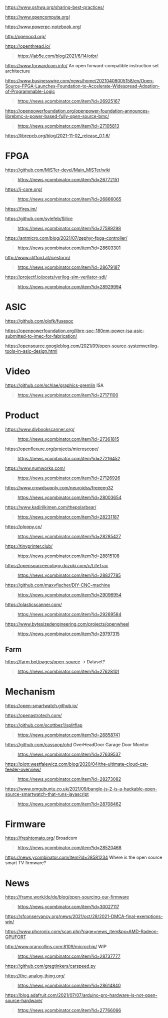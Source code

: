 https://www.oshwa.org/sharing-best-practices/

https://www.opencompute.org/

https://www.powerpc-notebook.org/

http://openocd.org/

https://openthread.io/
> https://lab5e.com/blog/2021/6/14/otbr/

https://www.forwardcom.info/ An open forward-compatible instruction set architecture

https://www.businesswire.com/news/home/20210408005158/en/Open-Source-FPGA-Launches-Foundation-to-Accelerate-Widespread-Adoption-of-Programmable-Logic
> https://news.ycombinator.com/item?id=26925167

https://openpowerfoundation.org/openpower-foundation-announces-librebmc-a-power-based-fully-open-source-bmc/
> https://news.ycombinator.com/item?id=27105813

https://librepcb.org/blog/2021-11-02_release_0.1.6/

# FPGA
https://github.com/MiSTer-devel/Main_MiSTer/wiki
> https://news.ycombinator.com/item?id=26772151

https://j-core.org/
> https://news.ycombinator.com/item?id=26866065

https://fires.im/

https://github.com/sylefeb/Silice
> https://news.ycombinator.com/item?id=27589298

https://antmicro.com/blog/2021/07/zephyr-fpga-controller/
> https://news.ycombinator.com/item?id=28603301

http://www.clifford.at/icestorm/
> https://news.ycombinator.com/item?id=28679187

https://projectf.io/posts/verilog-sim-verilator-sdl/
> https://news.ycombinator.com/item?id=28929994

# ASIC
https://github.com/olofk/fusesoc

https://openpowerfoundation.org/libre-soc-180nm-power-isa-asic-submitted-to-imec-for-fabrication/

https://opensource.googleblog.com/2021/09/open-source-systemverilog-tools-in-asic-design.html

# Video
https://github.com/schlae/graphics-gremlin ISA
> https://news.ycombinator.com/item?id=27171100

# Product
https://www.diybookscanner.org/
> https://news.ycombinator.com/item?id=27361815

https://openflexure.org/projects/microscope/
> https://news.ycombinator.com/item?id=27216452

https://www.numworks.com/
> https://news.ycombinator.com/item?id=27126926

https://www.crowdsupply.com/neuroidss/freeeeg32
> https://news.ycombinator.com/item?id=28003654

https://www.kadirilkimen.com/thepolarbear/
> https://news.ycombinator.com/item?id=28231187

https://ploopy.co/
> https://news.ycombinator.com/item?id=28285427

https://tinyprinter.club/
> https://news.ycombinator.com/item?id=28815108

https://opensourceecology.dozuki.com/c/LifeTrac
> https://news.ycombinator.com/item?id=28827785

https://github.com/maxvfischer/DIY-CNC-machine
> https://news.ycombinator.com/item?id=29096954

https://plasticscanner.com/
> https://news.ycombinator.com/item?id=29269584

https://www.bytesizedengineering.com/projects/openwheel
> https://news.ycombinator.com/item?id=29797315

## Farm
https://farm.bot/pages/open-source -> Dataset?
> https://news.ycombinator.com/item?id=27628101

# Mechanism
https://open-smartwatch.github.io/

https://openastrotech.com/

https://github.com/scottbez1/splitflap
> https://news.ycombinator.com/item?id=26858741

https://github.com/casspop/ohd OverHeadDoor Garage Door Monitor
> https://news.ycombinator.com/item?id=27639537

https://piotr.westfalewicz.com/blog/2020/04/the-ultimate-cloud-cat-feeder-overview/
> https://news.ycombinator.com/item?id=28273082

https://www.omgubuntu.co.uk/2021/09/bangle-js-2-is-a-hackable-open-source-smartwatch-that-runs-javascript
> https://news.ycombinator.com/item?id=28708462

# Firmware
https://freshtomato.org/ Broadcom
> https://news.ycombinator.com/item?id=28520468

https://news.ycombinator.com/item?id=28581234 Where is the open source smart TV firmware?

# News
https://frame.work/de/de/blog/open-sourcing-our-firmware
> https://news.ycombinator.com/item?id=30027117

https://sfconservancy.org/news/2021/oct/28/2021-DMCA-final-exemptions-win/

https://www.phoronix.com/scan.php?page=news_item&px=AMD-Radeon-GPUFORT

http://www.orancollins.com:8109/microchip/ WIP
> https://news.ycombinator.com/item?id=28737777

https://github.com/gregtinkers/carspeed.py
> 
https://the-analog-thing.org/
> https://news.ycombinator.com/item?id=28614840

https://blog.adafruit.com/2021/07/07/arduino-pro-hardware-is-not-open-source-hardware/
> https://news.ycombinator.com/item?id=27766066